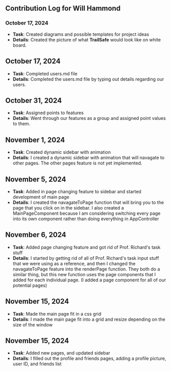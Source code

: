 ## Contribution Log for Will Hammond

### October 17, 2024
- **Task**: Created diagrams and possible templates for project ideas
- **Details**: Created the picture of what **TrailSafe** would look like on white board.

## October 17, 2024
- **Task**: Completed users.md file
- **Details**: Completed the users.md file by typing out details regarding our users.

## October 31, 2024
- **Task**: Assigned points to features
- **Details**: Went through our features as a group and assigned point values to them.

## November 1, 2024
- **Task**: Created dynamic sidebar with animation
- **Details**: I created a dynamic sidebar with animation that will navagate to other pages. The other pages feature is not yet implemented.

## November 5, 2024
- **Task**: Added in page changing feature to sidebar and started development of main page
- **Details**: I created the navagateToPage function that will bring you to the page that you click on in the sidebar. I also created a MainPageComponent because I am considering switching every page into its own component rather than doing everything in AppController

## November 6, 2024
- **Task**: Added page changing feature and got rid of Prof. Richard's task stuff
- **Details**: I started by getting rid of all of Prof. Richard's task input stuff that we were using as a reference, and then I changed the navagateToPage feature into the renderPage function. They both do a similar thing, but this new function uses the page components that I added for each individual page. (I added a page component for all of our potential pages)

## November 15, 2024
- **Task**: Made the main page fit in a css grid
- **Details**: I made the main page fit into a grid and resize depending on the size of the window


## November 15, 2024
- **Task**: Added new pages, and updated sidebar
- **Details**: I filled out the profile and friends pages, adding a profile picture, user ID, and friends list